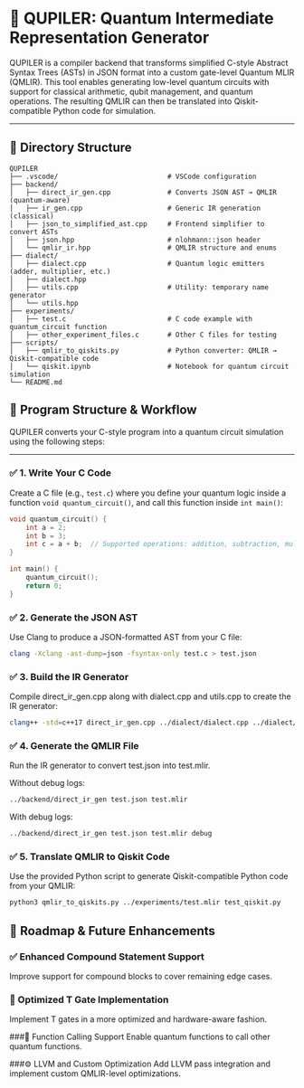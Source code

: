 # 🧬 QUPILER: Quantum Intermediate Representation Generator

QUPILER is a compiler backend that transforms simplified C-style Abstract Syntax Trees (ASTs) in JSON format into a custom gate-level Quantum MLIR (QMLIR). This tool enables generating low-level quantum circuits with support for classical arithmetic, qubit management, and quantum operations. The resulting QMLIR can then be translated into Qiskit-compatible Python code for simulation.

---

## 📁 Directory Structure

```plaintext
QUPILER
├── .vscode/                           # VSCode configuration
├── backend/
│   ├── direct_ir_gen.cpp              # Converts JSON AST → QMLIR (quantum-aware)
│   ├── ir_gen.cpp                     # Generic IR generation (classical)
│   ├── json_to_simplified_ast.cpp     # Frontend simplifier to convert ASTs
│   ├── json.hpp                       # nlohmann::json header
│   └── qmlir_ir.hpp                   # QMLIR structure and enums
├── dialect/
│   ├── dialect.cpp                    # Quantum logic emitters (adder, multiplier, etc.)
│   ├── dialect.hpp
│   ├── utils.cpp                      # Utility: temporary name generator
│   └── utils.hpp
├── experiments/
│   ├── test.c                         # C code example with quantum_circuit function
│   ├── other_experiment_files.c       # Other C files for testing
├── scripts/
│   ├── qmlir_to_qiskits.py            # Python converter: QMLIR → Qiskit-compatible code
│   └── qiskit.ipynb                   # Notebook for quantum circuit simulation
└── README.md
```

## 🧩 Program Structure & Workflow

QUPILER converts your C-style program into a quantum circuit simulation using the following steps:

---

### ✅ 1. Write Your C Code

Create a C file (e.g., `test.c`) where you define your quantum logic inside a function `void quantum_circuit()`, and call this function inside `int main()`:

```c
void quantum_circuit() {
    int a = 2;
    int b = 3;
    int c = a + b;  // Supported operations: addition, subtraction, multiplication (single digit only)
}

int main() {
    quantum_circuit();
    return 0;
}
```

### ✅ 2. Generate the JSON AST

Use Clang to produce a JSON-formatted AST from your C file:

```bash
clang -Xclang -ast-dump=json -fsyntax-only test.c > test.json
```

### ✅ 3. Build the IR Generator

Compile direct_ir_gen.cpp along with dialect.cpp and utils.cpp to create the IR generator:

```bash
clang++ -std=c++17 direct_ir_gen.cpp ../dialect/dialect.cpp ../dialect/utils.cpp -o direct_ir_gen
```

### ✅ 4. Generate the QMLIR File

Run the IR generator to convert test.json into test.mlir.

Without debug logs:
```bash
../backend/direct_ir_gen test.json test.mlir
```

With debug logs:
```bash
../backend/direct_ir_gen test.json test.mlir debug
```

### ✅ 5. Translate QMLIR to Qiskit Code

Use the provided Python script to generate Qiskit-compatible Python code from your QMLIR:

```bash
python3 qmlir_to_qiskits.py ../experiments/test.mlir test_qiskit.py
```

## 🔮 Roadmap & Future Enhancements

### ✅ Enhanced Compound Statement Support
Improve support for compound blocks to cover remaining edge cases.

### 🔧 Optimized T Gate Implementation
Implement T gates in a more optimized and hardware-aware fashion.

###🔁 Function Calling Support
Enable quantum functions to call other quantum functions.

###⚙️ LLVM and Custom Optimization
Add LLVM pass integration and implement custom QMLIR-level optimizations.
